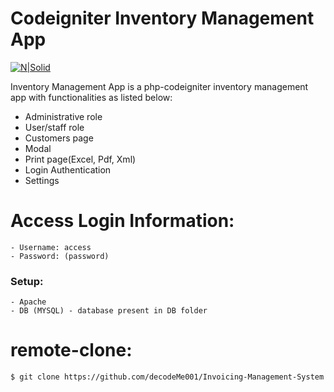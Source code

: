 # Codeigniter Inventory Management App

[![N|Solid](https://images.app.goo.gl/QBZNaf1na7wSnAtq8)](https://codeigniter.com)

 Inventory Management App is a php-codeigniter inventory management app with functionalities as listed below:

  - Administrative role
  - User/staff role
  - Customers page
  - Modal
  - Print page(Excel, Pdf, Xml)
  - Login Authentication
  - Settings

  # Access Login Information:

    - Username: access
    - Password: (password)


### Setup:
    - Apache
    - DB (MYSQL) - database present in DB folder

# remote-clone:
```sh
$ git clone https://github.com/decodeMe001/Invoicing-Management-System.git
```
